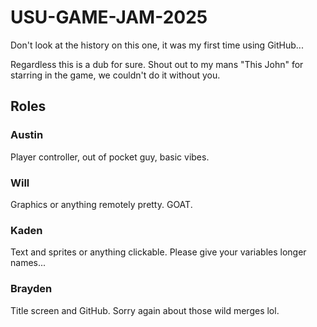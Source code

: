 # USU-GAME-JAM-2025

Don't look at the history on this one, it was my first time using GitHub...

Regardless this is a dub for sure. Shout out to my mans "This John" for starring in the game, we couldn't do it without you.

## Roles
### Austin
Player controller, out of pocket guy, basic vibes.
### Will
Graphics or anything remotely pretty. GOAT.
### Kaden
Text and sprites or anything clickable. Please give your variables longer names...
### Brayden
Title screen and GitHub. Sorry again about those wild merges lol.